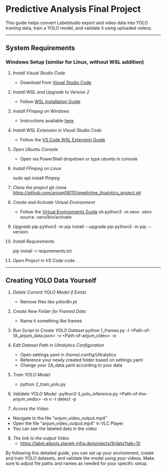 
# Predictive Analysis Final Project

This guide helps convert Labelstudio export and video data into YOLO training data, train a YOLO model, and validate it using uploaded videos.

---

## System Requirements

### Windows Setup (similar for Linux, without WSL addition)

1. *Install Visual Studio Code*
   - Download from [Visual Studio Code](https://code.visualstudio.com/Download)

2. *Install WSL and Upgrade to Version 2*
   - Follow [WSL Installation Guide](https://learn.microsoft.com/de-de/windows/wsl/install)

3. *Install FFmpeg on Windows*
   - Instructions available [here](https://www.geeksforgeeks.org/how-to-install-ffmpeg-on-windows/)

4. *Install WSL Extension in Visual Studio Code*
   - Follow the [VS Code WSL Extension Guide](https://code.visualstudio.com/docs/remote/wsl)

5. *Open Ubuntu Console*
   - Open via PowerShell dropdown or type ubuntu in console

   
6. *Install FFmpeg on Linux*
   
   sudo apt install ffmpeg

7. *Clone the project* 
   git clone https://github.com/anjum08110/predictive_Analytics_project.git

8. *Create and Activate Virtual Environment*
   - Follow the [Virtual Environments Guide](https://packaging.python.org/en/latest/guides/installing-using-pip-and-virtual-environments/)
   sh
   python3 -m venv .venv
   source .venv/bin/activate
   

9. *Upgrade pip*
    python3 -m pip install --upgrade pip
    python3 -m pip --version
   

10. *Install Requirements*
    
    pip install -r requirements.txt
    

11. *Open Project in VS Code*
    code .
    

---

## Creating YOLO Data Yourself

1. *Delete Current YOLO Model if Exists*
   - Remove files like yolov8n.pt

2. *Create New Folder for Framed Data*
   - Name it something like frames

3. *Run Script to Create YOLO Dataset*
   python 1_frames.py -l <Path-of-1A_anjum_data.json> -v <Path-of-anjum_video> -o <Path-of-the-framed-output-folder> 
   

4. *Edit Dataset Path in Ultralytics Configuration*
   - Open settings.yaml in /home/.config/Ultralytics
   - Reference your newly created folder based on settings.yaml
   - Change your 2A_data.yaml according to your data

5. *Train YOLO Model*
   - python 2_train_yolo.py
   

6. *Validate YOLO Model*
  -python3 3_yolo_inference.py <Path-of-the-anjum_vedio> -m n -t detect -p
   
7. *Access the Video*
  - Navigate to the file "anjum_video_output.mp4" 
  - Open the file "anjum_video_output.mp4" in VLC Player
  - You can see the labeled data in the video


8. *The link to the output Video*
   - https://label.aitools.starwit-infra.de/projects/9/data?tab=10



By following this detailed guide, you can set up your environment, create and train YOLO datasets, and validate the model using your videos. Make sure to adjust file paths and names as needed for your specific setup.
